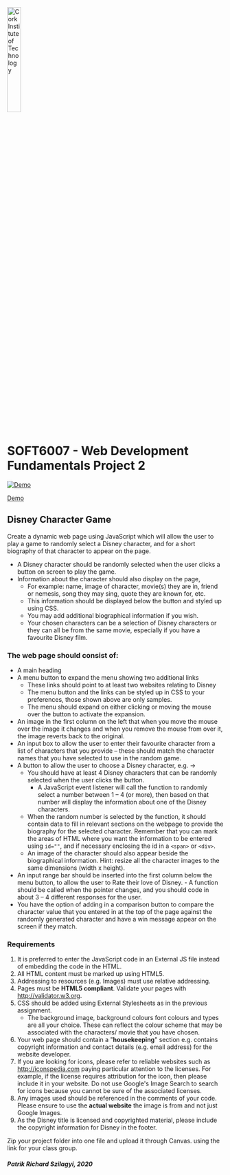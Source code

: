 <img src="https://socsportal.cit.ie/assets/images/logowhite.jpg" alt="Cork Institute of Technology" width="25%" />

# SOFT6007 - Web Development Fundamentals Project 2

[![Demo](https://repository-images.githubusercontent.com/357985915/1135928b-51fe-47bd-b0b4-9c2d307ab02f)](https://szpricky.github.io/disney-character-game)

[Demo](https://szpricky.github.io/disney-character-game)

## Disney Character Game

Create a dynamic web page using JavaScript which will allow the user to play a game to randomly select a Disney character, and for a short biography of that character to appear on the page.

-   A Disney character should be randomly selected when the user clicks a button on screen to play the game.
-   Information about the character should also display on the page,
    -   For example: name, image of character, movie(s) they are in, friend or nemesis, song they may sing, quote they are known for, etc.
    -   This information should be displayed below the button and styled up using CSS.
    -   You may add additional biographical information if you wish.
    -   Your chosen characters can be a selection of Disney characters or they can all be from the same movie, especially if you have a favourite Disney film.

### The web page should consist of:

-   A main heading
-   A menu button to expand the menu showing two additional links
    -   These links should point to at least two websites relating to Disney
    -   The menu button and the links can be styled up in CSS to your preferences, those shown above are only samples.
    -   The menu should expand on either clicking or moving the mouse over the button to activate the expansion.
-   An image in the first column on the left that when you move the mouse over the image it changes and when you remove the mouse from over it, the image reverts back to the original.
-   An input box to allow the user to enter their favourite character from a list of characters that you provide – these should match the character names that you have selected to use in the random game.
-   A button to allow the user to choose a Disney character, e.g. →
    -   You should have at least 4 Disney characters that can be randomly selected when the user clicks the button.
        -   A JavaScript event listener will call the function to randomly select a number between 1 – 4 (or more), then based on that number will display the information about one of the Disney characters.
    -   When the random number is selected by the function, it should contain data to fill in relevant sections on the webpage to provide the biography for the selected character. Remember that you can mark the areas of HTML where you want the information to be entered using `id=""`, and if necessary enclosing the id in a `<span>` or `<div>`.
    -   An image of the character should also appear beside the biographical information. Hint: resize all the character images to the same dimensions (width x height).
-   An input range bar should be inserted into the first column below the menu
    button, to allow the user to Rate their love of Disney. - A function should be called when the pointer changes, and you should code in about 3 – 4 different responses for the user.
-   You have the option of adding in a comparison button to compare the character value that you entered in at the top of the page against the randomly generated character and have a win message appear on the screen if they match.

### Requirements

1. It is preferred to enter the JavaScript code in an External JS file instead of embedding the code in the HTML.
2. All HTML content must be marked up using HTML5.
3. Addressing to resources (e.g. Images) must use relative addressing.
4. Pages must be **HTML5 compliant**. Validate your pages with http://validator.w3.org.
5. CSS should be added using External Stylesheets as in the previous assignment.
    - The background image, background colours font colours and types are all your choice. These can reflect the colour scheme that may be associated with the characters/ movie that you have chosen.
6. Your web page should contain a "**housekeeping**" section e.g. contains copyright information and contact details (e.g. email address) for the website developer.
7. If you are looking for icons, please refer to reliable websites such as http://iconspedia.com paying particular attention to the licenses. For example, if the license requires attribution for the icon, then please include it in your website. Do not use Google's Image Search to search for icons because you cannot be sure of the associated licenses.
8. Any images used should be referenced in the comments of your code. Please ensure to use the **actual website** the image is from and not just Google Images.
9. As the Disney title is licensed and copyrighted material, please include the copyright information for Disney in the footer.

Zip your project folder into one file and upload it through Canvas.
using the link for your class group.

##### Patrik Richard Szilagyi, 2020
